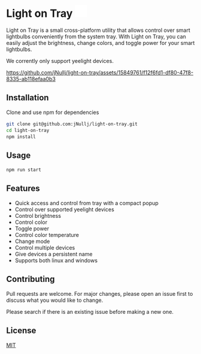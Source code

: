 # Light on Tray ![Lightbulb icon](/src/assets/tray-icons/icon32.png)

Light on Tray is a small cross-platform utility that allows control over smart lightbulbs conveniently from the system tray. With Light on Tray, you can easily adjust the brightness, change colors, and toggle power for your smart lightbulbs.

We corrently only support yeelight devices.

https://github.com/jNullj/light-on-tray/assets/15849761/f12f6fd1-df80-47f8-8335-ab118efaa0b3

## Installation

Clone and use npm for dependencies

```bash
git clone git@github.com:jNullj/light-on-tray.git
cd light-on-tray
npm install
```

## Usage

```bash
npm run start
```

## Features

- Quick access and control from tray with a compact popup
- Control over supported yeelight devices
- Control brightness
- Control color
- Toggle power
- Control color temperature
- Change mode
- Control multiple devices
- Give devices a persistent name
- Supports both linux and windows

## Contributing

Pull requests are welcome. For major changes, please open an issue first
to discuss what you would like to change.

Please search if there is an existing issue before making a new one.

## License

[MIT](/LICENSE)
